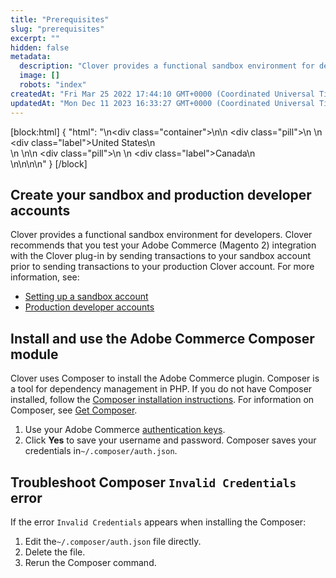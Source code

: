 ```yaml
---
title: "Prerequisites"
slug: "prerequisites"
excerpt: ""
hidden: false
metadata: 
  description: "Clover provides a functional sandbox environment for developers. Clover recommends that you test your Adobe Commerce (Magento 2) integration with the Clover plug-in by sending transactions to your sandbox account prior to sending transactions to your production Clover account."
  image: []
  robots: "index"
createdAt: "Fri Mar 25 2022 17:44:10 GMT+0000 (Coordinated Universal Time)"
updatedAt: "Mon Dec 11 2023 16:33:27 GMT+0000 (Coordinated Universal Time)"
---
```

[block:html]
{
  "html": "<!--JIRA DS-3008; Region pill icon added to topic on 2.27.2023-->\n<div class=\"container\">\n<!--US-->\n  <div class=\"pill\">\n    \n    <div class=\"label\">United States</div>\n    <br>\n  </div>\n<!--Canada-->\n  <div class=\"pill\">\n    \n    <div class=\"label\">Canada</div>\n      <br>\n</div>\n\n</div>\n<style>\nbody {\n  font-family: \"Segoe UI\", \"Roboto\",\n    \"Segoe UI Symbol\";\n}\n.container {\n  align-items: center;\n  min-width: 10%;\n  text-align: left;\n}\n/*Pill format*/\n.pill {\n  background: #44BB44;\n  border: .5px solid #44BB44;\n  margin-left: 5px;\n\n}\n/*Text positioning inside the pill*/\n.pill,\n.pill__addon {\n  display: inline-block;\n  box-sizing: border-box;\n  padding: 0px 10px;\n  border-radius: 10px;\n  position: relative;\n  box-sizing: border-box;\n  height: 1.5rem;\n}\n/*Text format inside the pill*/\n.pill .label,\n.pill__addon .label {\n  font-style: normal;\n  font-weight: normal;\n  font-size: 0.70rem;\n  color: #fff;\n  display: inline-block;\n  vertical-align: middle;\n \n}\n</style>"
}
[/block]


## Create your sandbox and production developer accounts

Clover provides a functional sandbox environment for developers. Clover recommends that you test your Adobe Commerce (Magento 2) integration with the Clover plug-in by sending transactions to your sandbox account prior to sending transactions to your production Clover account. For more information, see:

- [Setting up a sandbox account](doc:setup-clover-sandbox-account)
- [Production developer accounts](doc:developer-accounts)

## Install and use the Adobe Commerce Composer module

Clover uses Composer to install the Adobe Commerce plugin. Composer is a tool for dependency management in PHP. If you do not have Composer installed, follow the [Composer installation instructions](https://getcomposer.org/doc/00-intro.md). For information on Composer, see [Get Composer](https://getcomposer.org/).

1. Use your Adobe Commerce [authentication keys](https://devdocs.magento.com/guides/v2.4/install-gde/prereq/connect-auth.html).
2. Click **Yes** to save your username and password. Composer saves your credentials in`~/.composer/auth.json`.

## Troubleshoot Composer `Invalid Credentials` error

If the error `Invalid Credentials` appears when installing the Composer:

1. Edit the`~/.composer/auth.json` file directly.
2. Delete the file.
3. Rerun the Composer command.
